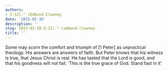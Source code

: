 ```yaml
---
authors:
- 5:12)." (Edmund Clowney
date: '2015-02-10'
description: ''
slug: 2015-02-10-5:12)."-(edmund-clowney
title: ''
---
```

Some may scorn the comfort and triumph of [1 Peter] as unpractical theology. His answers are answers of faith. But Peter knows that his witness is true, that Jesus Christ is real. He has tasted that the Lord is good, and that his goodness will not fail. 'This is the true grace of God. Stand fast in it'



